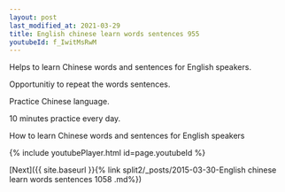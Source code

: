 ```yaml
---
layout: post
last_modified_at: 2021-03-29
title: English chinese learn words sentences 955 
youtubeId: f_IwitMsRwM
---
```

 
 
Helps to learn Chinese words and sentences for English speakers.

Opportunitiy to repeat the words sentences. 

Practice Chinese language. 
 
10 minutes practice every day. 
 
How to learn Chinese words and sentences for English speakers 
 
{% include youtubePlayer.html id=page.youtubeId %}
 
 
[Next]({{ site.baseurl }}{% link  split2/_posts/2015-03-30-English chinese learn words sentences 1058 .md%})
 
